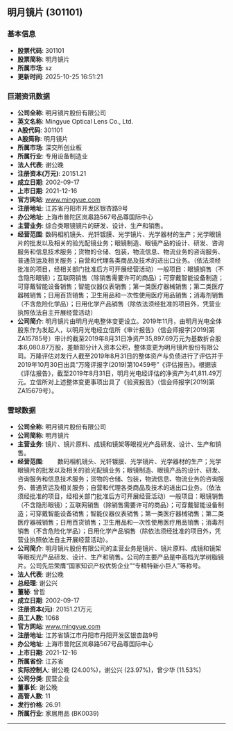 ## 明月镜片 (301101)

### 基本信息

- **股票代码**: 301101
- **股票简称**: 明月镜片
- **所属市场**: sz
- **更新时间**: 2025-10-25 16:51:21

### 巨潮资讯数据

- **公司全称**: 明月镜片股份有限公司
- **英文名称**: Mingyue Optical Lens Co., Ltd.
- **A股代码**: 301101
- **A股简称**: 明月镜片
- **所属市场**: 深交所创业板
- **所属行业**: 专用设备制造业
- **法人代表**: 谢公晚
- **注册资本(万元)**: 20151.21
- **成立日期**: 2002-09-17
- **上市日期**: 2021-12-16
- **官方网站**: www.mingyue.com
- **注册地址**: 江苏省丹阳市开发区银杏路9号
- **办公地址**: 上海市普陀区岚皋路567号品尊国际中心
- **主营业务**: 综合类眼镜镜片的研发、设计、生产和销售。
- **经营范围**: 数码相机镜头、光钎镀膜、光学镜片、光学器材的生产；光学眼镜片的批发以及相关的验光配镜业务；眼镜制造、眼镜产品的设计、研发、咨询服务和信息技术服务；货物的仓储、包装，物流信息、物流业务的咨询服务、普通货运及相关服务；自营和代理各类商品及技术的进出口业务。（依法须经批准的项目，经相关部门批准后方可开展经营活动）一般项目：眼镜销售（不含隐形眼镜）；互联网销售（除销售需要许可的商品）；可穿戴智能设备制造；可穿戴智能设备销售；智能仪器仪表销售；第一类医疗器械销售；第二类医疗器械销售；日用百货销售；卫生用品和一次性使用医疗用品销售；消毒剂销售（不含危险化学品）；日用化学产品销售（除依法须经批准的项目外，凭营业执照依法自主开展经营活动）
- **公司简介**: 明月镜片由明月光电整体变更设立。2019年11月，由明月光电全体股东作为发起人，以明月光电经立信所《审计报告》（信会师报字[2019]第ZA15785号）审计的截至2019年8月31日净资产35,897.69万元为基数折合股本6,080.87万股，差额部分计入资本公积，整体变更为明月镜片股份有限公司。万隆评估对发行人截至2019年8月31日的整体资产与负债进行了评估并于2019年10月30日出具“万隆评报字(2019)第10459号”《评估报告》。根据该《评估报告》，截至2019年8月31日，明月光电经评估的净资产为41,811.49万元。立信所对上述整体变更事项出具了《验资报告》（信会师报字[2019]第ZA15679号）。

### 雪球数据

- **公司全称**: 明月镜片股份有限公司
- **公司简称**: 明月镜片
- **主营业务**: 镜片、镜片原料、成镜和镜架等眼视光产品研发、设计、生产和销售。
- **经营范围**: 　　数码相机镜头、光钎镀膜、光学镜片、光学器材的生产；光学眼镜片的批发以及相关的验光配镜业务；眼镜制造、眼镜产品的设计、研发、咨询服务和信息技术服务；货物的仓储、包装，物流信息、物流业务的咨询服务、普通货运及相关服务；自营和代理各类商品及技术的进出口业务。（依法须经批准的项目，经相关部门批准后方可开展经营活动）一般项目：眼镜销售（不含隐形眼镜）；互联网销售（除销售需要许可的商品）；可穿戴智能设备制造；可穿戴智能设备销售；智能仪器仪表销售；第一类医疗器械销售；第二类医疗器械销售；日用百货销售；卫生用品和一次性使用医疗用品销售；消毒剂销售（不含危险化学品）；日用化学产品销售（除依法须经批准的项目外，凭营业执照依法自主开展经营活动）。
- **公司简介**: 明月镜片股份有限公司的主营业务是镜片、镜片原料、成镜和镜架等眼视光产品研发、设计、生产和销售。公司的主要产品是中高档光学树脂镜片。公司先后荣膺“国家知识产权优势企业”“专精特新小巨人”等称号。
- **法人代表**: 谢公晚
- **总经理**: 谢公兴
- **董秘**: 曾哲
- **成立日期**: 2002-09-17
- **注册资本(元)**: 20151.21万元
- **员工人数**: 1068
- **官方网站**: www.mingyue.com
- **注册地址**: 江苏省镇江市丹阳市丹阳开发区银杏路9号
- **办公地址**: 上海市普陀区岚皋路567号品尊国际中心
- **上市日期**: 2021-12-16
- **所属省份**: 江苏省
- **实际控制人**: 谢公晚 (24.00%)，谢公兴 (23.97%)，曾少华 (11.53%)
- **公司分类**: 民营企业
- **董事长**: 谢公晚
- **高管人数**: 11
- **发行价格**: 26.91
- **所属行业**: 家居用品 (BK0039)

---